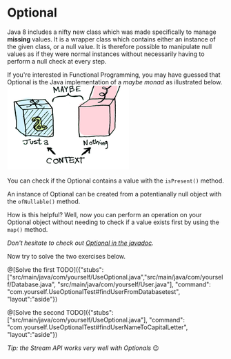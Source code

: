 # Optional
Java 8 includes a nifty new class which was made specifically to manage **missing** values. It is a wrapper class which contains either an instance of the given class, or a null value. It is therefore possible to manipulate null values as if they were normal instances without necessarily having to perform a null check at every step.

If you're interested in Functional Programming, you may have guessed that Optional is the Java implementation of a _maybe monad_ as illustrated below.
![Maybe](/markdowns/img/maybe.png "Maybe monad example")

You can check if the Optional contains a value with the `isPresent()` method.

An instance of Optional can be created from a potentianally null object with the `ofNullable()` method.

How is this helpful? Well, now you can perform an operation on your Optional object without needing to check if a value exists first by using the `map()` method.

*Don't hesitate to check out [Optional in the javadoc](https://docs.oracle.com/javase/8/docs/api/java/util/Optional.html).*

Now try to solve the two exercises below.

@[Solve the first TODO]({"stubs": ["src/main/java/com/yourself/UseOptional.java","src/main/java/com/yourself/Database.java", "src/main/java/com/yourself/User.java"], "command": "com.yourself.UseOptionalTest#findUserFromDatabasetest", "layout":"aside"})

@[Solve the second TODO]({"stubs": ["src/main/java/com/yourself/UseOptional.java"], "command": "com.yourself.UseOptionalTest#findUserNameToCapitalLetter", "layout":"aside"})

*Tip: the Stream API works very well with Optionals* 😉